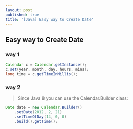 ```yaml
---
layout: post
published: true
title: '[Java] Easy way to Create Date'
---
```

## Easy way to Create Date

### way 1
```java
Calendar c = Calendar.getInstance();
c.set(year, month, day, hours, mins);
long time = c.getTimeInMillis();
```

### way 2
> Since Java 8 you can use the Calendar.Builder class:

```java
Date date = new Calendar.Builder()
    .setDate(2012, 2, 21)
    .setTimeOfDay(14, 0, 0)
    .build().getTime();
```
